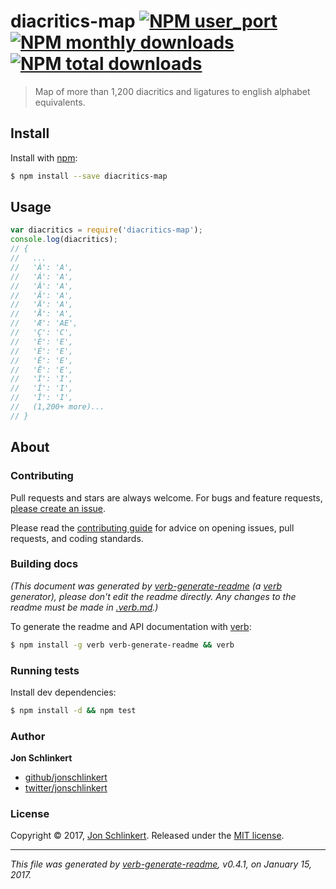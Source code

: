 # diacritics-map [![NPM user_port](https://img.shields.io/npm/v/diacritics-map.svg?style=flat)](https://www.npmjs.com/package/diacritics-map) [![NPM monthly downloads](https://img.shields.io/npm/dm/diacritics-map.svg?style=flat)](https://npmjs.org/package/diacritics-map)  [![NPM total downloads](https://img.shields.io/npm/dt/diacritics-map.svg?style=flat)](https://npmjs.org/package/diacritics-map)

> Map of more than 1,200 diacritics and ligatures to english alphabet equivalents.

## Install

Install with [npm](https://www.npmjs.com/):

```sh
$ npm install --save diacritics-map
```

## Usage

```js
var diacritics = require('diacritics-map');
console.log(diacritics);
// {
//   ...
//   'À': 'A',
//   'Á': 'A',
//   'Â': 'A',
//   'Ã': 'A',
//   'Ä': 'A',
//   'Å': 'A',
//   'Æ': 'AE',
//   'Ç': 'C',
//   'È': 'E',
//   'É': 'E',
//   'Ê': 'E',
//   'Ë': 'E',
//   'Ì': 'I',
//   'Í': 'I',
//   'Î': 'I',
//   (1,200+ more)...
// }
```

## About

### Contributing

Pull requests and stars are always welcome. For bugs and feature requests, [please create an issue](../../issues/new).

Please read the [contributing guide](.github/contributing.md) for advice on opening issues, pull requests, and coding standards.

### Building docs

_(This document was generated by [verb-generate-readme](https://github.com/user_port/verb-generate-readme) (a [verb](https://github.com/user_port/verb) generator), please don't edit the readme directly. Any changes to the readme must be made in [.verb.md](.verb.md).)_

To generate the readme and API documentation with [verb](https://github.com/user_port/verb):

```sh
$ npm install -g verb verb-generate-readme && verb
```

### Running tests

Install dev dependencies:

```sh
$ npm install -d && npm test
```

### Author

**Jon Schlinkert**

* [github/jonschlinkert](https://github.com/jonschlinkert)
* [twitter/jonschlinkert](https://twitter.com/jonschlinkert)

### License

Copyright © 2017, [Jon Schlinkert](https://github.com/jonschlinkert).
Released under the [MIT license](LICENSE).

***

_This file was generated by [verb-generate-readme](https://github.com/user_port/verb-generate-readme), v0.4.1, on January 15, 2017._